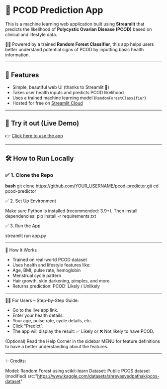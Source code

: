 # 🌸 PCOD Prediction App

This is a machine learning web application built using **Streamlit** that predicts the likelihood of **Polycystic Ovarian Disease (PCOD)** based on clinical and lifestyle data.

👩‍⚕️ Powered by a trained **Random Forest Classifier**, this app helps users better understand potential signs of PCOD by inputting basic health information.

---

## 🚀 Features

- Simple, beautiful web UI (thanks to Streamlit 💖)
- Takes user health inputs and predicts PCOD likelihood
- Uses a trained machine learning model (`RandomForestClassifier`)
- Hosted for free on [Streamlit Cloud](https://streamlit.io/cloud)

---

## 🧪 Try it out (Live Demo)

👉 [Click here to use the app](https://pcodpridictor-a5ursz84k7vthshpbgr5yh.streamlit.app/)  

---

## 🛠️ How to Run Locally

### ✅ 1. Clone the Repo

**bash**
git clone https://github.com/YOUR_USERNAME/pcod-predictor.git
cd pcod-predictor

✅ 2. Set Up Environment

Make sure Python is installed (recommended: 3.9+).
Then install dependencies: pip install -r requirements.txt

✅ 3. Run the App

streamlit run app.py

---

🧠 How It Works

- Trained on real-world PCOD dataset
- Uses health and lifestyle features like:
- Age, BMI, pulse rate, hemoglobin
- Menstrual cycle pattern
- Hair growth, skin darkening, pimples, and more
- Returns prediction: PCOD: Likely / Unlikely

---

🧑‍🎓 For Users – Step-by-Step Guide:

- Go to the live app link.
- Enter your health details:
- Your age, pulse rate, cycle details, etc.
- Click "Predict".
- The app will display the result: ✅ Likely or ❌ Not likely to have PCOD.

(Optional) Read the Help Corner in the sidebar MENU for feature definitions to have a better understanding about the features.

---

✨ Credits:

  Model: Random Forest using scikit-learn
  Dataset: Public PCOS dataset (modified) src:"https://www.kaggle.com/datasets/shreyasvedpathak/pcos-dataset"
